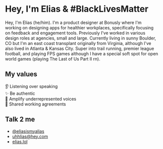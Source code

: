 # Hey, I'm Elias & #BlackLivesMatter
Hey, I'm Elias (he/him). I'm a product designer at Bonusly where I'm working on designing apps for healthier workplaces, specifically focusing on feedback and engagement tools. Previously I've worked in various design roles at agencies, small and large. Currently living in sunny Boulder, CO but I'm an east coast transplant originally from Virginia, although I've also lived in Atlanta & Kansas City. Super into trail running, premier league football, and playing FPS games although I have a special soft spot for open world games (playing The Last of Us Part II  rn).

## My values
👂 Listening over speaking <br>
✨ Be authentic <br>
🚀 Amplify underrepresented voices <br>
🔗 Shared working agreements

## Talk 2 me
* [@eliasismyalias](https://twitter.com/eliasismyalias)
* [uhhlias@hey.com](mailto:uhhlias@hey.com)
* [elias.lol](https://www.eliasjulian.pizza/)
